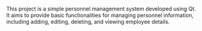 This project is a simple personnel management system developed using Qt. It aims to provide basic functionalities for managing personnel information, including adding, editing, deleting, and viewing employee details.
